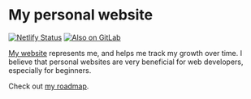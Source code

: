# My personal website
[![Netlify Status](https://api.netlify.com/api/v1/badges/8b652d50-feb2-4b90-8764-bc84ddf214c4/deploy-status)](https://app.netlify.com/sites/binyamin/deploys)
[![Also on GitLab](https://badgen.net/badge/Also%20On/gitlab/fc6d27?icon=gitlab)](https://gitlab.com/binyamin/binyam-in)

[My website](https://binyam.in) represents me, and helps me track my growth over time. I believe that personal websites are very beneficial for web developers, especially for beginners.

Check out [my roadmap](https://binyam.in/roadmap).
